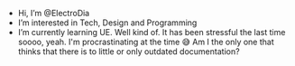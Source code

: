 - Hi, I’m @ElectroDia
- I’m interested in Tech, Design and Programming
- I’m currently learning UE. Well kind of. It has been stressful the last time soooo, yeah. I'm procrastinating at the time 😅
  Am I the only one that thinks that there is to little or only outdated documentation?

